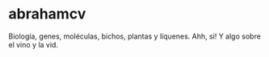 # abrahamcv
Biología, genes, moléculas, bichos, plantas y líquenes. Ahh, si! Y algo sobre el vino y la vid. 
